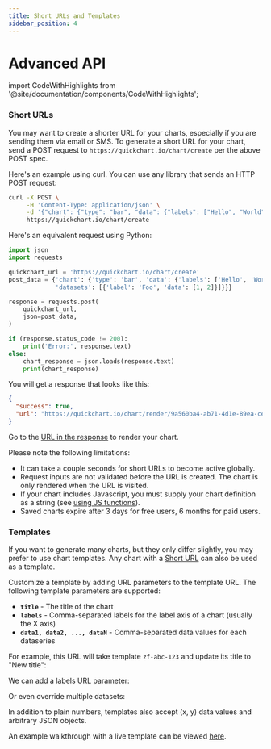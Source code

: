 ```yaml
---
title: Short URLs and Templates
sidebar_position: 4
---
```


# Advanced API

import CodeWithHighlights from '@site/documentation/components/CodeWithHighlights';

### Short URLs

You may want to create a shorter URL for your charts, especially if you are sending them via email or SMS. To generate a short URL for your chart, send a POST request to `https://quickchart.io/chart/create` per the above POST spec.

Here's an example using curl. You can use any library that sends an HTTP POST request:

```bash
curl -X POST \
     -H 'Content-Type: application/json' \
     -d '{"chart": {"type": "bar", "data": {"labels": ["Hello", "World"], "datasets": [{"label": "Foo", "data": [1, 2]}]}}}' \
     https://quickchart.io/chart/create
```

Here's an equivalent request using Python:

```python
import json
import requests

quickchart_url = 'https://quickchart.io/chart/create'
post_data = {'chart': {'type': 'bar', 'data': {'labels': ['Hello', 'World'],
             'datasets': [{'label': 'Foo', 'data': [1, 2]}]}}}

response = requests.post(
    quickchart_url,
    json=post_data,
)

if (response.status_code != 200):
    print('Error:', response.text)
else:
    chart_response = json.loads(response.text)
    print(chart_response)
```

You will get a response that looks like this:

```json
{
  "success": true,
  "url": "https://quickchart.io/chart/render/9a560ba4-ab71-4d1e-89ea-ce4741e9d232"
}
```

Go to the [URL in the response](https://quickchart.io/chart/render/9a560ba4-ab71-4d1e-89ea-ce4741e9d232) to render your chart.

Please note the following limitations:

- It can take a couple seconds for short URLs to become active globally.
- Request inputs are not validated before the URL is created. The chart is only rendered when the URL is visited.
- If your chart includes Javascript, you must supply your chart definition as a string (see [using JS functions](/documentation/using-javascript-functions/)).
- Saved charts expire after 3 days for free users, 6 months for paid users.

### Templates

If you want to generate many charts, but they only differ slightly, you may prefer to use chart templates. Any chart with a [Short URL](#short-urls) can also be used as a template.

Customize a template by adding URL parameters to the template URL. The following template parameters are supported:

- **`title`** - The title of the chart
- **`labels`** - Comma-separated labels for the label axis of a chart (usually the X axis)
- **`data1, data2, ..., dataN`** - Comma-separated data values for each dataseries

For example, this URL will take template `zf-abc-123` and update its title to "New title":

<CodeWithHighlights code="https://quickchart.io/chart/render/zf-abc-123**?title=New title**" />

We can add a labels URL parameter:

<CodeWithHighlights code="https://quickchart.io/chart/render/zf-abc-123?title=New title**&labels=Q1,Q2,Q3,Q4**" />

Or even override multiple datasets:

<CodeWithHighlights code="https://quickchart.io/chart/render/zf-abc-123**?data1=40,60,80,100&data2=5,6,7,8**" />

In addition to plain numbers, templates also accept (x, y) data values and arbitrary JSON objects.

An example walkthrough with a live template can be viewed [here](/documentation/chart-maker/#use-the-no-code-chart-api).
